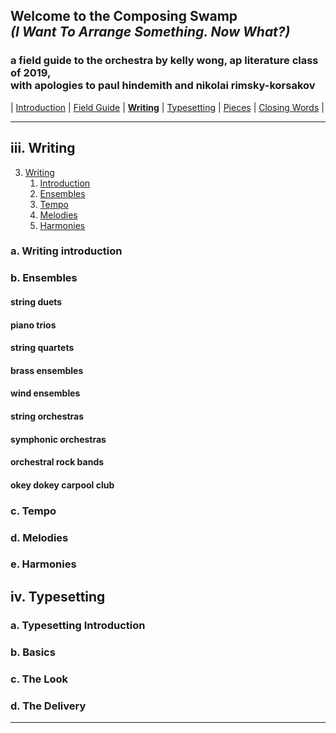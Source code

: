 
<link href="resources/mdstylesheet.css" rel="stylesheet">

## Welcome to the Composing Swamp <br> *(I Want To Arrange Something. Now What?)*

### a field guide to the orchestra by kelly wong, ap literature class of 2019, <br> with apologies to paul hindemith and nikolai rimsky-korsakov

| [Introduction](index.md) | [Field Guide](fieldguide.md) | **[Writing](writing.md)** |  [Typesetting](typesetting.md) |  [Pieces](pieces.md) | [Closing Words](closing.md) |

---------------

## iii. Writing

3. [Writing](writing.md)
	1. [Introduction](writing.md/#a-writing-introduction)
	3. [Ensembles](writing.md/#b-ensembles)
	3. [Tempo](writing.md/#c-tempo)
	3. [Melodies](writing.md/#d-melodies)
	3. [Harmonies](writing.md/#e-harmonies)

### a. Writing introduction

### b. Ensembles

#### string duets

#### piano trios

#### string quartets

#### brass ensembles

#### wind ensembles

#### string orchestras

#### symphonic orchestras

#### orchestral rock bands

#### okey dokey carpool club

### c. Tempo

### d. Melodies

### e. Harmonies

## iv. Typesetting

### a. Typesetting Introduction

### b. Basics

### c. The Look

### d. The Delivery

---
